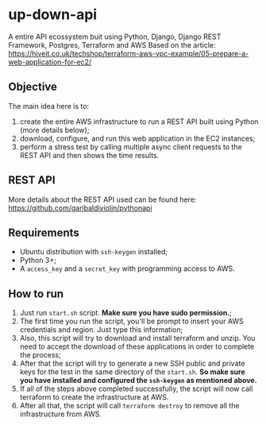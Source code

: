 # up-down-api
A entire API ecossystem buit using Python, Django, Django REST Framework, Postgres, Terraform and AWS
Based on the article: https://hiveit.co.uk/techshop/terraform-aws-vpc-example/05-prepare-a-web-application-for-ec2/

## Objective
The main idea here is to:
1) create the entire AWS infrastructure to run a REST API built using Python (more details below);
2) download, configure, and run this web application in the EC2 instances;
3) perform a stress test by calling multiple async client requests to the REST API and then shows the time results.

## REST API
More details about the REST API used can be found here: https://github.com/garibaldiviolin/pythonapi

## Requirements
- Ubuntu distribution with `ssh-keygen` installed;
- Python 3+;
- A `access_key` and a `secret_key` with programming access to AWS.

## How to run
1) Just run `start.sh` script. **Make sure you have sudo permission.**;
2) The first time you run the script, you'll be prompt to insert your AWS credentials and region. Just type this information;
3) Also, this script will try to download and install terraform and unzip. You need to accept the download of these applications in order to complete the process;
4) After that the script will try to generate a new SSH public and private keys for the test in the same directory of the `start.sh`. **So make sure you have installed and configured the `ssh-keygen` as mentioned above.**
5) If all of the steps above completed successfully, the script will now call terraform to create the infrastructure at AWS.
6) After all that, the script will call `terraform destroy` to remove all the infrastructure from AWS.
